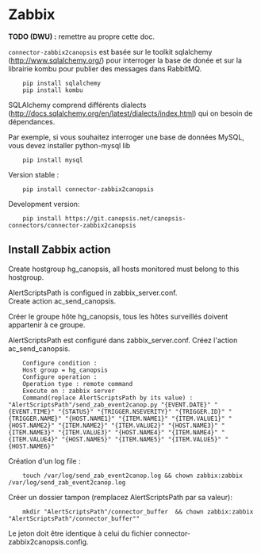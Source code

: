 # Zabbix

**TODO (DWU) :** remettre au propre cette doc.

`connector-zabbix2canopsis` est basée sur le toolkit sqlalchemy (http://www.sqlalchemy.org/) pour interroger la base de donée et sur la librairie kombu pour publier des messages dans RabbitMQ.

```
    pip install sqlalchemy
    pip install kombu
```

SQLAlchemy comprend différents dialects (http://docs.sqlalchemy.org/en/latest/dialects/index.html) qui on besoin de dépendances.

Par exemple, si vous souhaitez interroger une base de données MySQL, vous devez installer python-mysql lib

```
    pip install mysql
```

Version stable :

```
    pip install connector-zabbix2canopsis
```

Development version:

```
    pip install https://git.canopsis.net/canopsis-connectors/connector-zabbix2canopsis
```

## Install Zabbix action

Create hostgroup hg_canopsis, all hosts monitored must belong to this hostgroup.  

AlertScriptsPath is configued in zabbix_server.conf.  
Create action ac_send_canopsis.  

Créer le groupe hôte hg_canopsis, tous les hôtes surveillés doivent appartenir à ce groupe.  

AlertScriptsPath est configuré dans zabbix_server.conf. Créez l'action ac_send_canopsis.  

```
    Configure condition :
    Host group = hg_canopsis
    Configure operation :
    Operation type : remote command
    Execute on : zabbix server
    Command(replace AlertScriptsPath by its value) : "AlertScriptsPath"/send_zab_event2canop.py "{EVENT.DATE}" "{EVENT.TIME}" "{STATUS}" "{TRIGGER.NSEVERITY}" "{TRIGGER.ID}" "{TRIGGER.NAME}" "{HOST.NAME1}" "{ITEM.NAME1}" "{ITEM.VALUE1}" "{HOST.NAME2}" "{ITEM.NAME2}" "{ITEM.VALUE2}" "{HOST.NAME3}" "{ITEM.NAME3}" "{ITEM.VALUE3}" "{HOST.NAME4}" "{ITEM.NAME4}" "{ITEM.VALUE4}" "{HOST.NAME5}" "{ITEM.NAME5}" "{ITEM.VALUE5}" "{HOST.NAME6}"
```

Création d'un log file :

```
    touch /var/log/send_zab_event2canop.log && chown zabbix:zabbix /var/log/send_zab_event2canop.log
```

Créer un dossier tampon (remplacez AlertScriptsPath par sa valeur):

```
    mkdir "AlertScriptsPath"/connector_buffer  && chown zabbix:zabbix  "AlertScriptsPath"/connector_buffer""
```

Le jeton doit être identique à celui du fichier connector-zabbix2canopsis.config.
